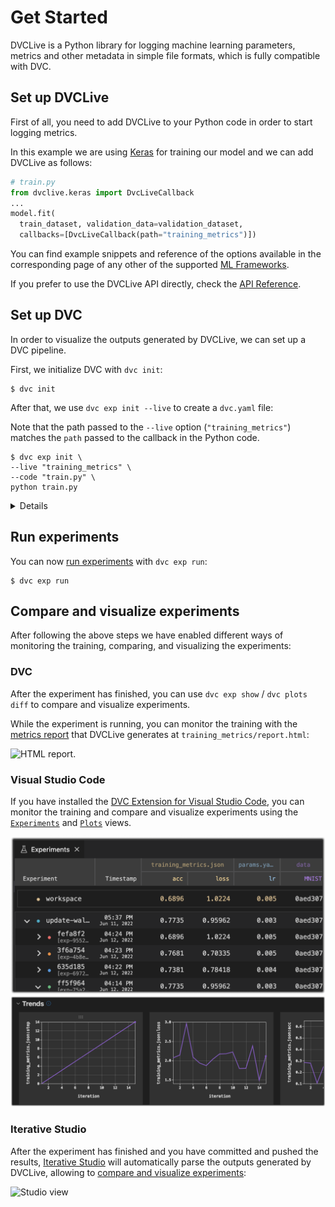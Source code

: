 # Get Started

DVCLive is a Python library for logging machine learning parameters, metrics and
other metadata in simple file formats, which is fully compatible with DVC.

## Set up DVCLive

First of all, you need to add DVCLive to your Python code in order to start
logging metrics.

In this example we are using [Keras](/doc/dvclive/ml-frameworks/keras) for
training our model and we can add DVCLive as follows:

```python
# train.py
from dvclive.keras import DvcLiveCallback
...
model.fit(
  train_dataset, validation_data=validation_dataset,
  callbacks=[DvcLiveCallback(path="training_metrics")])
```

You can find example snippets and reference of the options available in the
corresponding page of any other of the supported
[ML Frameworks](/doc/dvclive/ml-frameworks).

If you prefer to use the DVCLive API directly, check the
[API Reference](/doc/dvclive/api-reference).

## Set up DVC

In order to visualize the outputs generated by DVCLive, we can set up a DVC
pipeline.

First, we initialize DVC with `dvc init`:

```dvc
$ dvc init
```

After that, we use `dvc exp init --live` to create a `dvc.yaml` file:

<admon type="info">

Note that the path passed to the `--live` option (`"training_metrics"`) matches
the `path` passed to the callback in the Python code.

</admon>

```dvc
$ dvc exp init \
--live "training_metrics" \
--code "train.py" \
python train.py
```

<details>

### ⚙️ Expand to see the `dvc.yaml`

The `dvc.yaml` will contain a new `train` stage using the DVCLive outputs as
`metrics` and `plots`:

```yaml
stages:
  train:
    cmd: python train.py
    deps:
      - train.py
    metrics:
      - training_metrics.json:
          cache: false
    plots:
      - training_metrics/scalars:
          cache: false
```

You can find more details about the structure of files generated by DVCLive in
the [API Reference](/doc/dvclive/api-reference#outputs)

</details>

## Run experiments

You can now
[run experiments](/doc/user-guide/experiment-management/running-experiments)
with `dvc exp run`:

```dvc
$ dvc exp run
```

## Compare and visualize experiments

After following the above steps we have enabled different ways of monitoring the
training, comparing, and visualizing the experiments:

### DVC

After the experiment has finished, you can use `dvc exp show` / `dvc plots diff`
to compare and visualize experiments.

While the experiment is running, you can monitor the training with the
[metrics report](/docs/dvclive/api-reference#metrics-report) that DVCLive
generates at `training_metrics/report.html`:

![HTML report](/img/dvclive-html.gif).

### Visual Studio Code

If you have installed the
[DVC Extension for Visual Studio Code](https://marketplace.visualstudio.com/items?itemName=Iterative.dvc),
you can monitor the training and compare and visualize experiments using the
[`Experiments`](https://github.com/iterative/vscode-dvc/blob/main/extension/resources/walkthrough/experiments-table.md)
and
[`Plots`](https://github.com/iterative/vscode-dvc/blob/main/extension/resources/walkthrough/plots.md)
views.

![Experiments view](https://github.com/iterative/vscode-dvc/raw/main/extension/resources/walkthrough/images/experiments-table.png)
![Plost view](https://github.com/iterative/vscode-dvc/raw/main/extension/resources/walkthrough/images/plots-trends.png)

### Iterative Studio

After the experiment has finished and you have committed and pushed the results,
[Iterative Studio](/doc/studio) will automatically parse the outputs generated
by DVCLive, allowing to
[compare and visualize experiments](/doc/studio/user-guide/projects-and-experiments/visualize-and-compare):

![Studio view](/img/dvclive-studio-plots.png)
